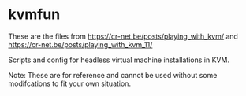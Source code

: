 kvmfun
======

These are the files from https://cr-net.be/posts/playing_with_kvm/ and https://cr-net.be/posts/playing_with_kvm_11/

Scripts and config for headless virtual machine installations in KVM.

Note: These are for reference and cannot be used without some modifcations to fit your own situation.

